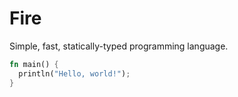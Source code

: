 # Fire

Simple, fast, statically-typed programming language.

```rust
fn main() {
  println("Hello, world!");
}
```
